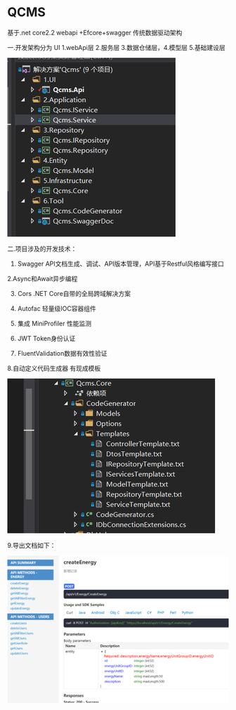 # QCMS
 基于.net core2.2 webapi +Efcore+swagger  传统数据驱动架构
 
一.开发架构分为 UI 1.webApi层  2.服务层 3.数据仓储层，4.模型层 5.基础建设层 

<img src="https://github.com/nodbrag/QCMS/blob/master/Doc/readmeimg/project.png">

二.项目涉及的开发技术：
 
 1. Swagger API文档生成、调试、API版本管理，API基于Restful风格编写接口
  
 2.Async和Await异步编程

 3. Cors .NET Core自带的全局跨域解决方案

 4. Autofac 轻量级IOC容器组件

 5. 集成 MiniProfiler 性能监测 
  
 6. JWT Token身份认证
 
 7. FluentValidation数据有效性验证
 
 8.自动定义代码生成器 有现成模板 
 
 <img src="https://github.com/nodbrag/QCMS/blob/master/Doc/readmeimg/codetemplate.png">
 
 9.导出文档如下：
 
 <img src="https://github.com/nodbrag/QCMS/blob/master/Doc/readmeimg/apidoc.png">
